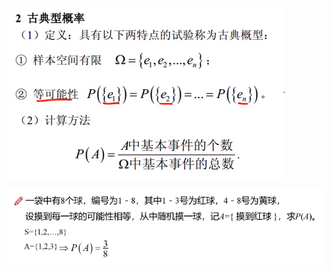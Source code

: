 ![](../photo/Pasted%20image%2020240416114442.png)

![](../photo/Pasted%20image%2020240419145240.png)

